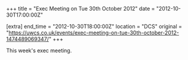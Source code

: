 +++
title = "Exec Meeting on Tue 30th October 2012"
date = "2012-10-30T17:00:00Z"

[extra]
end_time = "2012-10-30T18:00:00Z"
location = "DCS"
original = "https://uwcs.co.uk/events/exec-meeting-on-tue-30th-october-2012-1474489069347/"
+++

This week's exec meeting.

